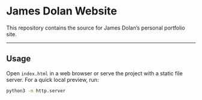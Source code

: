 # James Dolan Website

This repository contains the source for James Dolan’s personal portfolio site.

---

## Usage

Open `index.html` in a web browser or serve the project with a static file server. For a quick local preview, run:

```bash
python3 -m http.server
